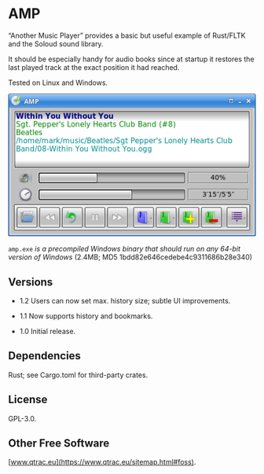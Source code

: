 # AMP

“Another Music Player” provides a basic but useful example of Rust/FLTK and
the Soloud sound library.

It should be especially handy for audio books since at startup it restores
the last played track at the exact position it had reached.

Tested on Linux and Windows.

![Screenshot](screenshot.png)

`amp.exe` *is a precompiled Windows binary that should run on any
64-bit version of Windows* (2.4MB; MD5 1bdd82e646cedebe4c9311686b28e340)

## Versions

- 1.2 Users can now set max. history size; subtle UI improvements.

- 1.1 Now supports history and bookmarks.

- 1.0 Initial release.

## Dependencies

Rust; see Cargo.toml for third-party crates.

## License

GPL-3.0.

## Other Free Software

[www.qtrac.eu](https://www.qtrac.eu/sitemap.html#foss).

